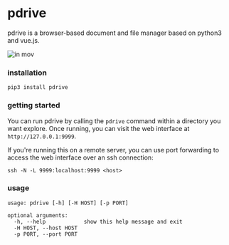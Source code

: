 # pdrive

pdrive is a browser-based document and file manager based on python3 and vue.js.

![in mov](https://cloud.githubusercontent.com/assets/121183/21594148/018e5c90-d0d4-11e6-9464-74737d860b0b.gif)



### installation

```
pip3 install pdrive
```

### getting started

You can run pdrive by calling the `pdrive` command within a directory you want explore. Once running, you can visit the web interface at `http://127.0.0.1:9999`.

If you're running this on a remote server, you can use port forwarding to access the web interface over an ssh connection:

```
ssh -N -L 9999:localhost:9999 <host>
```

### usage

```
usage: pdrive [-h] [-H HOST] [-p PORT]

optional arguments:
  -h, --help            show this help message and exit
  -H HOST, --host HOST
  -p PORT, --port PORT
```
